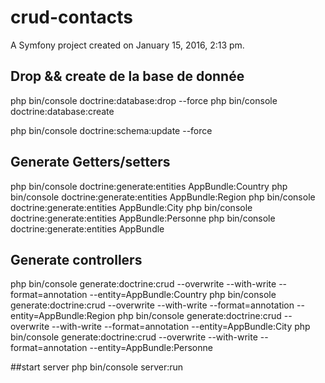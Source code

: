# crud-contacts


A Symfony project created on January 15, 2016, 2:13 pm.


## Drop && create de la base de donnée
php bin/console doctrine:database:drop --force
php bin/console doctrine:database:create

php bin/console doctrine:schema:update --force

## Generate Getters/setters
php bin/console doctrine:generate:entities AppBundle:Country
php bin/console doctrine:generate:entities AppBundle:Region
php bin/console doctrine:generate:entities AppBundle:City
php bin/console doctrine:generate:entities AppBundle:Personne
php bin/console doctrine:generate:entities AppBundle


## Generate controllers
php bin/console generate:doctrine:crud --overwrite --with-write  --format=annotation --entity=AppBundle:Country
php bin/console generate:doctrine:crud --overwrite --with-write  --format=annotation --entity=AppBundle:Region
php bin/console generate:doctrine:crud --overwrite --with-write  --format=annotation --entity=AppBundle:City
php bin/console generate:doctrine:crud --overwrite --with-write  --format=annotation --entity=AppBundle:Personne


##start server
php bin/console server:run
